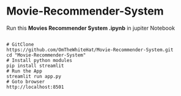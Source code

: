 # Movie-Recommender-System
Run this
<strong>Movies Recommender System .ipynb</strong> in jupiter Notebook
<pre>
<code>
# GitClone
https://github.com/OmTheWhiteHat/Movie-Recommender-System.git
cd "Movie-Recommender-System"
# Install python modules
pip install streamlit
# Run the App
streamlit run app.py
# Goto browser
http://localhost:8501
</code>
</pre>
